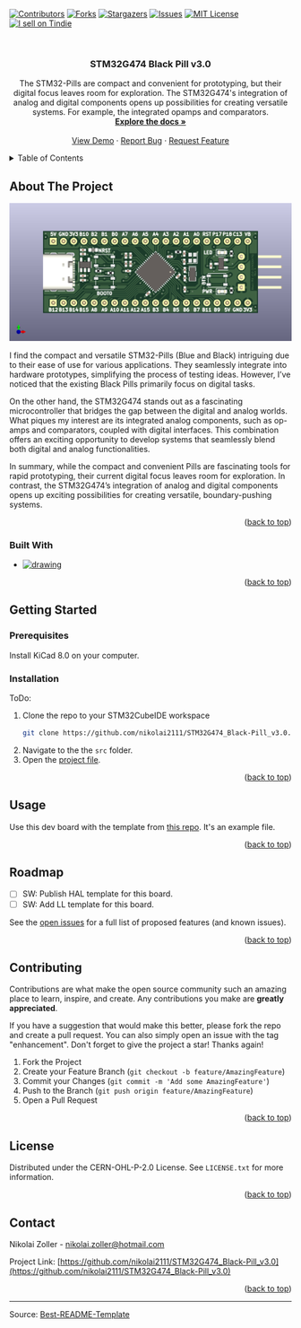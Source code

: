 <!-- Improved compatibility of back to top link: See: https://github.com/othneildrew/Best-README-Template/pull/73 -->
<a name="readme-top"></a>
<!--
*** Thanks for checking out the Best-README-Template. If you have a suggestion
*** that would make this better, please fork the repo and create a pull request
*** or simply open an issue with the tag "enhancement".
*** Don't forget to give the project a star!
*** Thanks again! Now go create something AMAZING! :D
-->



<!-- PROJECT SHIELDS -->
<!--
*** I'm using markdown "reference style" links for readability.
*** Reference links are enclosed in brackets [ ] instead of parentheses ( ).
*** See the bottom of this document for the declaration of the reference variables
*** for contributors-url, forks-url, etc. This is an optional, concise syntax you may use.
*** https://www.markdownguide.org/basic-syntax/#reference-style-links
-->
[![Contributors][contributors-shield]][contributors-url]
[![Forks][forks-shield]][forks-url]
[![Stargazers][stars-shield]][stars-url]
[![Issues][issues-shield]][issues-url]
[![MIT License][license-shield]][license-url]
<a href="https://www.tindie.com/products/nikolai2111/black-pill-v30-stm32g474/"><img src="https://d2ss6ovg47m0r5.cloudfront.net/badges/tindie-smalls.png" alt="I sell on Tindie" width="110" height="30"></a>



<!-- PROJECT LOGO -->
<br />
<div align="center">
  <a href="https://github.com/nikolai2111/STM32G474_Black-Pill_v3.0"></a>

<h3 align="center">STM32G474 Black Pill v3.0</h3>

  <p align="center">
    The STM32-Pills are compact and convenient for prototyping, but their digital focus leaves room for exploration. The STM32G474's integration of analog and digital components opens up possibilities for creating versatile systems. For example, the integrated opamps and comparators. 
    <br />
    <a href="https://github.com/nikolai2111/STM32G474_Black-Pill_v3.0"><strong>Explore the docs »</strong></a>
    <br />
    <br />
    <a href="https://github.com/nikolai2111/STM32G474_Black-Pill_v3.0">View Demo</a>
    ·
    <a href="https://github.com/nikolai2111/STM32G474_Black-Pill_v3.0/issues/new?labels=bug&template=bug-report---.md">Report Bug</a>
    ·
    <a href="https://github.com/nikolai2111/STM32G474_Black-Pill_v3.0/issues/new?labels=enhancement&template=feature-request---.md">Request Feature</a>
  </p>
</div>



<!-- TABLE OF CONTENTS -->
<details>
  <summary>Table of Contents</summary>
  <ol>
    <li>
      <a href="#about-the-project">About The Project</a>
      <ul>
        <li><a href="#built-with">Built With</a></li>
      </ul>
    </li>
    <li>
      <a href="#getting-started">Getting Started</a>
      <ul>
        <li><a href="#prerequisites">Prerequisites</a></li>
        <li><a href="#installation">Installation</a></li>
      </ul>
    </li>
    <li><a href="#usage">Usage</a></li>
    <li><a href="#roadmap">Roadmap</a></li>
    <li><a href="#contributing">Contributing</a></li>
    <li><a href="#license">License</a></li>
    <li><a href="#contact">Contact</a></li>
  </ol>
</details>



<!-- ABOUT THE PROJECT -->
## About The Project

[![Product Name Screen Shot][product-screenshot]](https://www.tindie.com/products/nikolai2111/black-pill-v30-stm32g474/)

I find the compact and versatile STM32-Pills (Blue and Black) intriguing due to their ease of use for various applications. They seamlessly integrate into hardware prototypes, simplifying the process of testing ideas. However, I’ve noticed that the existing Black Pills primarily focus on digital tasks.

On the other hand, the STM32G474 stands out as a fascinating microcontroller that bridges the gap between the digital and analog worlds. What piques my interest are its integrated analog components, such as op-amps and comparators, coupled with digital interfaces. This combination offers an exciting opportunity to develop systems that seamlessly blend both digital and analog functionalities.

In summary, while the compact and convenient Pills are fascinating tools for rapid prototyping, their current digital focus leaves room for exploration. In contrast, the STM32G474’s integration of analog and digital components opens up exciting possibilities for creating versatile, boundary-pushing systems.

<p align="right">(<a href="#readme-top">back to top</a>)</p>



### Built With

* [<img src="https://upload.wikimedia.org/wikipedia/commons/5/59/KiCad-Logo.svg" alt="drawing" width="50"/>][Kicad-url]

<p align="right">(<a href="#readme-top">back to top</a>)</p>



<!-- GETTING STARTED -->
## Getting Started

### Prerequisites

Install KiCad 8.0 on your computer.

### Installation

ToDo:
1. Clone the repo to your STM32CubeIDE workspace
   ```sh
   git clone https://github.com/nikolai2111/STM32G474_Black-Pill_v3.0.git
   ```
2. Navigate to the the `src` folder.
3. Open the [project file](src/STM32G474_Black-Pill_v3.0.kicad_pro).

<p align="right">(<a href="#readme-top">back to top</a>)</p>



<!-- USAGE EXAMPLES -->
## Usage

Use this dev board with the template from [this repo](https://github.com/nikolai2111/STM32G474_Black-Pill_v3.0_Template). It's an example file.

<p align="right">(<a href="#readme-top">back to top</a>)</p>



<!-- ROADMAP -->
## Roadmap

- [ ] SW: Publish HAL template for this board.
- [ ] SW: Add LL template for this board.

See the [open issues](https://github.com/nikolai2111/STM32G474_Black-Pill_v3.0/issues) for a full list of proposed features (and known issues).

<p align="right">(<a href="#readme-top">back to top</a>)</p>



<!-- CONTRIBUTING -->
## Contributing

Contributions are what make the open source community such an amazing place to learn, inspire, and create. Any contributions you make are **greatly appreciated**.

If you have a suggestion that would make this better, please fork the repo and create a pull request. You can also simply open an issue with the tag "enhancement".
Don't forget to give the project a star! Thanks again!

1. Fork the Project
2. Create your Feature Branch (`git checkout -b feature/AmazingFeature`)
3. Commit your Changes (`git commit -m 'Add some AmazingFeature'`)
4. Push to the Branch (`git push origin feature/AmazingFeature`)
5. Open a Pull Request

<p align="right">(<a href="#readme-top">back to top</a>)</p>



<!-- LICENSE -->
## License

Distributed under the CERN-OHL-P-2.0 License. See `LICENSE.txt` for more information.

<p align="right">(<a href="#readme-top">back to top</a>)</p>



<!-- CONTACT -->
## Contact

Nikolai Zoller - nikolai.zoller@hotmail.com

Project Link: [https://github.com/nikolai2111/STM32G474_Black-Pill_v3.0](https://github.com/nikolai2111/STM32G474_Black-Pill_v3.0)

<p align="right">(<a href="#readme-top">back to top</a>)</p>


---
Source: [Best-README-Template](https://github.com/othneildrew/Best-README-Template)



<!-- MARKDOWN LINKS & IMAGES -->
<!-- https://www.markdownguide.org/basic-syntax/#reference-style-links -->
[contributors-shield]: https://img.shields.io/github/contributors/nikolai2111/STM32G474_Black-Pill_v3.0.svg?style=for-the-badge
[contributors-url]: https://github.com/nikolai2111/STM32G474_Black-Pill_v3.0/graphs/contributors
[forks-shield]: https://img.shields.io/github/forks/nikolai2111/STM32G474_Black-Pill_v3.0.svg?style=for-the-badge
[forks-url]: https://github.com/nikolai2111/STM32G474_Black-Pill_v3.0/network/members
[stars-shield]: https://img.shields.io/github/stars/nikolai2111/STM32G474_Black-Pill_v3.0.svg?style=for-the-badge
[stars-url]: https://github.com/nikolai2111/STM32G474_Black-Pill_v3.0/stargazers
[issues-shield]: https://img.shields.io/github/issues/nikolai2111/STM32G474_Black-Pill_v3.0.svg?style=for-the-badge
[issues-url]: https://github.com/nikolai2111/STM32G474_Black-Pill_v3.0/issues
[license-shield]: https://img.shields.io/github/license/nikolai2111/STM32G474_Black-Pill_v3.0.svg?style=for-the-badge
[license-url]: https://github.com/nikolai2111/STM32G474_Black-Pill_v3.0/blob/master/LICENSE.txt
[product-screenshot]: PCB-3D_Top_A.png
[Kicad-url]: https://www.kicad.org/